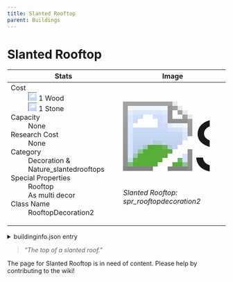```yaml
---
title: Slanted Rooftop
parent: Buildings
---
```

# Slanted Rooftop

[//]: # (Pre-generated content)
<table><thead><tr><th>Stats</th><th>Image</th></tr></thead><tbody><tr><td><dl><dt>Cost</dt><dd><div class="resource-icon"><img style="object-position: -637px -751px;" src="https://tfe2-wiki.github.io/assets/sprites.png"></div> 1 Wood<br><div class="resource-icon"><img style="object-position: -637px -737px;" src="https://tfe2-wiki.github.io/assets/sprites.png"></div> 1 Stone</dd><dt>Capacity</dt><dd>None</dd><dt>Research Cost</dt><dd>None</dd><dt>Category</dt><dd>Decoration & Nature_slantedrooftops</dd><dt>Special Properties</dt><dd>Rooftop<br>As multi decor</dd><dt>Class Name</dt><dd>RooftopDecoration2</dd></dl></td><td><style>.building-image {width: 200px;height: 200px;overflow: hidden;position: relative;}.building-image img {image-rendering: pixelated;object-fit: none;transform: scale(10);transform-origin: left top;position: absolute;left: 0;top: 0;}.resource-image {width: 200px;height: 200px;overflow: hidden;position: relative;}.resource-image img {image-rendering: pixelated;object-fit: none;transform: scale(20);transform-origin: left top;position: absolute;left: 0;top: 0;}.building-icon {width: 20px;height: 20px;overflow: hidden;position: relative;display: inline-block;}.building-icon img {image-rendering: pixelated;object-fit: none;transform: scale(1);transform-origin: left top;position: absolute;left: 0;top: 0;}.resource-icon {width: 20px;height: 20px;overflow: hidden;position: relative;display: inline-block;}.resource-icon img {image-rendering: pixelated;object-fit: none;transform: scale(2);transform-origin: left top;position: absolute;left: 0;top: 0;}</style><div class="building-image"><img style="object-position: -596px -131px;" src="https://tfe2-wiki.github.io/assets/sprites.png" alt="Slanted Rooftop Back"><img style="object-position: -574px -131px;" src="https://tfe2-wiki.github.io/assets/sprites.png" alt="Slanted Rooftop"></div><i>Slanted Rooftop: spr_rooftopdecoration2</i></td></tr></tbody></table><details><summary>buildinginfo.json entry</summary>```json
	{
    "className": "RooftopDecoration2",
    "food": 0,
    "wood": 1,
    "stone": 1,
    "machineParts": 0,
    "knowledge": 0,
    "category": "Decoration & Nature_slantedrooftops",
    "unlockedByDefault": true,
    "specialInfo": [
        "rooftop",
        "as_multi_decor"
    ]
}
	```</details><blockquote><i>"The top of a slanted roof."</i></blockquote>

The page for Slanted Rooftop is in need of content. Please help by contributing to the wiki!
